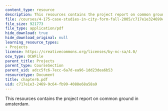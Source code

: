 ```yaml
---
content_type: resource
description: This resources contains the project report on common ground in amsterdam.
file: /courses/4-175-case-studies-in-city-form-fall-2005/c717e1e324699c64fb994088e68a58a9_chapter6.pdf
file_size: 921773
file_type: application/pdf
hide_download: true
hide_download_original: null
learning_resource_types:
- Projects
license: https://creativecommons.org/licenses/by-nc-sa/4.0/
ocw_type: OCWFile
parent_title: Projects
parent_type: CourseSection
parent_uid: adcc5fc6-7ecc-6a7d-ea96-1dd23dea6b53
resourcetype: Document
title: chapter6.pdf
uid: c717e1e3-2469-9c64-fb99-4088e68a58a9
---
```

This resources contains the project report on common ground in amsterdam.